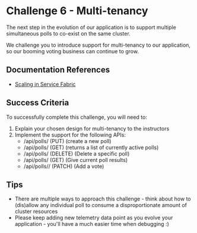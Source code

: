 # Challenge 6 - Multi-tenancy

The next step in the evolution of our application is to support multiple simultaneous polls to co-exist on the same cluster. 

We challenge you to introduce support for multi-tenancy to our application, so our booming voting business can continue to grow. 

## Documentation References

- [Scaling in Service Fabric](https://docs.microsoft.com/en-us/azure/service-fabric/service-fabric-concepts-scalability)

## Success Criteria

To successfully complete this challenge, you will need to:
1) Explain your chosen design for multi-tenancy to the instructors 
2) Implement the support for the following APIs: 
	- /api/polls/ (PUT) (create a new poll)
	- /api/polls/ (GET) (returns a list of currently active polls)
	- /api/polls/<pollname> (DELETE) (Delete a specific poll)
	- /api/polls/<pollname> (GET) (Give current poll results)
	- /api/polls/<pollname>/<vote> (PATCH) (Add a vote)

## Tips

- There are multiple ways to approach this challenge - think about how to (dis)allow any individual poll to consume a disproportionate amount of cluster resources
- Please keep adding new telemetry data point as you evolve your application - you'll have a much easier time when debugging :)